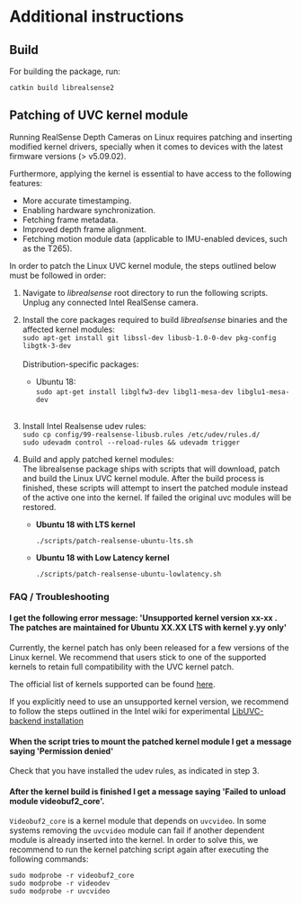 # Additional instructions
## Build
For building the package, run:

    catkin build librealsense2

## Patching of UVC kernel module
Running RealSense Depth Cameras on Linux requires patching and inserting modified kernel drivers, specially when it comes to devices with the latest firmware versions (> v5.09.02).

Furthermore, applying the kernel is essential to have access to the following features:
* More accurate timestamping.
* Enabling hardware synchronization.
* Fetching frame metadata.
* Improved depth frame alignment.
* Fetching motion module data (applicable to IMU-enabled devices, such as the T265).

In order to patch the Linux UVC kernel module, the steps outlined below must be followed in order:
1. Navigate to *librealsense* root directory to run the following scripts.<br />
    Unplug any connected Intel RealSense camera.<br />  

2. Install the core packages required to build *librealsense* binaries and the affected kernel modules:  
    `sudo apt-get install git libssl-dev libusb-1.0-0-dev pkg-config libgtk-3-dev`  <br /><br />
    Distribution-specific packages:  <br />

    * Ubuntu 18:<br />
        `sudo apt-get install libglfw3-dev libgl1-mesa-dev libglu1-mesa-dev`  <br /><br />
    
3. Install Intel Realsense udev rules:<br />
        `sudo cp config/99-realsense-libusb.rules /etc/udev/rules.d/`  <br />
        `sudo udevadm control --reload-rules && udevadm trigger`
        <br />

4. Build and apply patched kernel modules: <br />
    The librealsense package ships with scripts that will download, patch and build the Linux UVC kernel module. After the build process is finished, these scripts will attempt to insert the patched module instead of the active one into the kernel. If failed the original uvc modules will be restored.

    * **Ubuntu 18 with LTS kernel**
    
        `./scripts/patch-realsense-ubuntu-lts.sh`<br />

    * **Ubuntu 18 with Low Latency kernel**

        `./scripts/patch-realsense-ubuntu-lowlatency.sh`<br />

### FAQ / Troubleshooting
#### I get the following error message: 'Unsupported kernel version xx-xx . The patches are maintained for Ubuntu XX.XX LTS with kernel y.yy only'
Currently, the kernel patch has only been released for a few versions of the Linux kernel. We recommend that users stick to one of the supported kernels to retain full compatibility with the UVC kernel patch.

The official list of kernels supported can be found [here](https://github.com/IntelRealSense/librealsense/blob/master/doc/distribution_linux.md#using-pre-build-packages).

If you explicitly need to use an unsupported kernel version, we recommend to follow the steps outlined in the Intel wiki for experimental [LibUVC-backend installation](https://github.com/IntelRealSense/librealsense/blob/master/doc/libuvc_installation.md)

#### When the script tries to mount the patched kernel module I get a message saying 'Permission denied'
Check that you have installed the udev rules, as indicated in step 3.

#### After the kernel build is finished I get a message saying 'Failed to unload module videobuf2_core'.
`Videobuf2_core` is a kernel module that depends on `uvcvideo`. In some systems removing the `uvcvideo` module can fail if another dependent module is already inserted into the kernel. In order to solve this, we recommend to run the kernel patching script again after executing the following commands:

```
sudo modprobe -r videobuf2_core
sudo modprobe -r videodev
sudo modprobe -r uvcvideo
```